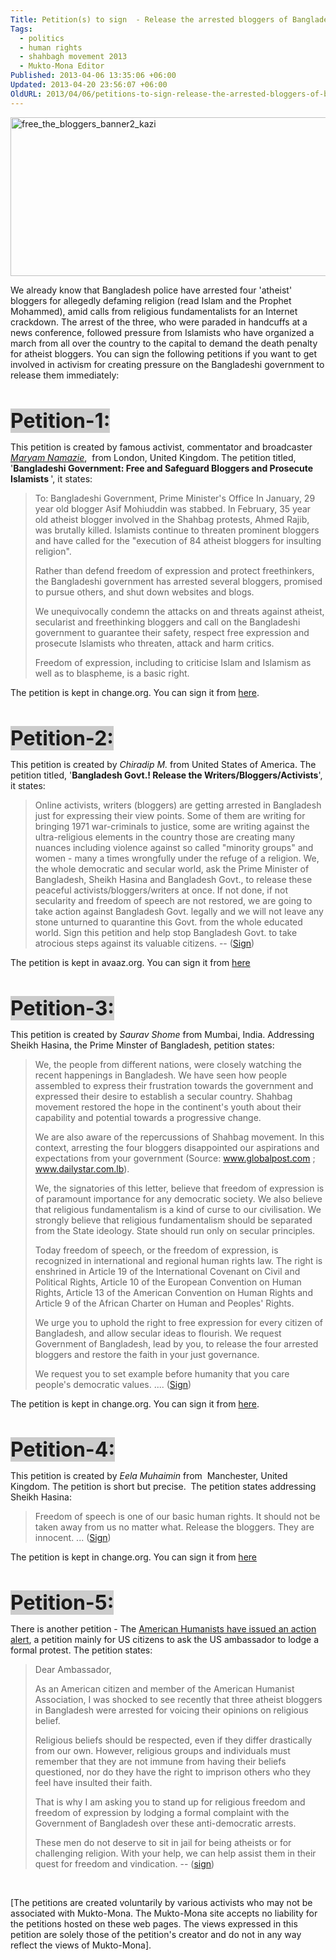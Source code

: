 ```yaml
---
Title: Petition(s) to sign  - Release the arrested bloggers of Bangladesh
Tags:
  - politics
  - human rights
  - shahbagh movement 2013
  - Mukto-Mona Editor
Published: 2013-04-06 13:35:06 +06:00
Updated: 2013-04-20 23:56:07 +06:00
OldURL: 2013/04/06/petitions-to-sign-release-the-arrested-bloggers-of-bangladesh/
---
```


<a href="https://enblog.muktomona.com/?attachment_id=1990" rel="attachment wp-att-1990"><img class="aligncenter size-full wp-image-1990" alt="free_the_bloggers_banner2_kazi" src="https://enblog.muktomona.com/wp-content/uploads/2013/04/free_the_bloggers_banner2_kazi.jpg" width="557" height="254" /></a>

We already know that Bangladesh police have arrested four 'atheist' bloggers for allegedly defaming religion (read Islam and the Prophet Mohammed), amid calls from religious fundamentalists for an Internet crackdown. The arrest of the three, who were paraded in handcuffs at a news conference, followed pressure from Islamists who have organized a march from all over the country to the capital to demand the death penalty for atheist bloggers. You can sign the following petitions if you want to get involved in activism for creating pressure on the Bangladeshi government to release them immediately:

&nbsp;

<span style="font-size: xx-large;"><b><span style="background-color: #cccccc;">Petition-1:</span></b></span>

This petition is created by famous activist, commentator and broadcaster <em><a href="https://en.wikipedia.org/wiki/Maryam_Namazie">Maryam Namazie</a></em>,  from London, United Kingdom. The petition titled, '<b>Bangladeshi Government: Free and Safeguard Bloggers and Prosecute Islamists </b>', it states:
<blockquote>To:
Bangladeshi Government, Prime Minister's Office
In January, 29 year old blogger Asif Mohiuddin was stabbed. In February, 35 year old atheist blogger involved in the Shahbag protests, Ahmed Rajib, was brutally killed. Islamists continue to threaten prominent bloggers and have called for the "execution of 84 atheist bloggers for insulting religion".

Rather than defend freedom of expression and protect freethinkers, the Bangladeshi government has arrested several bloggers, promised to pursue others, and shut down websites and blogs.

We unequivocally condemn the attacks on and threats against atheist, secularist and freethinking bloggers and call on the Bangladeshi government to guarantee their safety, respect free expression and prosecute Islamists who threaten, attack and harm critics.

Freedom of expression, including to criticise Islam and Islamism as well as to blaspheme, is a basic right.</blockquote>
The petition is kept in change.org. You can sign it from <a href="https://www.change.org/petitions/bangladeshi-government-free-and-safeguard-bloggers-and-prosecute-islamists">here</a>.

&nbsp;

<span style="font-size: xx-large;"><b><span style="background-color: #cccccc;">Petition-2:</span></b></span>

This petition is created by <em>Chiradip M.</em> from United States of America. The petition titled, '<b>Bangladesh Govt.! Release the Writers/Bloggers/Activists</b>', it states:
<blockquote>Online activists, writers (bloggers) are getting arrested in Bangladesh just for expressing their view points. Some of them are writing for bringing 1971 war-criminals to justice, some are writing against the ultra-religious elements in the country those are creating many nuances including violence against so called "minority groups" and women - many a times wrongfully under the refuge of a religion. We, the whole democratic and secular world, ask the Prime Minister of Bangladesh, Sheikh Hasina and Bangladesh Govt., to release these peaceful activists/bloggers/writers at once. If not done, if not secularity and freedom of speech are not restored, we are going to take action against Bangladesh Govt. legally and we will not leave any stone unturned to quarantine this Govt. from the whole educated world. Sign this petition and help stop Bangladesh Govt. to take atrocious steps against its valuable citizens. -- (<a href="https://www.avaaz.org/en/petition/Bangladesh_Govt_Release_the_WritersBloggersActivists/">Sign</a>)</blockquote>
The petition is kept in avaaz.org. You can sign it from <a href="https://www.avaaz.org/en/petition/Bangladesh_Govt_Release_the_WritersBloggersActivists/"> here</a>

&nbsp;

<span style="font-size: xx-large;"><b><span style="background-color: #cccccc;">Petition-3:</span></b></span>

This petition is created by <em>Saurav Shome</em> from Mumbai, India. Addressing Sheikh Hasina, the Prime Minster of Bangladesh, petition states:
<blockquote>We, the people from different nations, were closely watching the recent happenings in Bangladesh. We have seen how people assembled to express their frustration towards the government and expressed their desire to establish a secular country. Shahbag movement restored the hope in the continent's youth about their capability and potential towards a progressive change.

We are also aware of the repercussions of Shahbag movement. In this context, arresting the four bloggers disappointed our aspirations and expectations from your government (Source: www.globalpost.com ; www.dailystar.com.lb).

We, the signatories of this letter, believe that freedom of expression is of paramount importance for any democratic society. We also believe that religious fundamentalism is a kind of curse to our civilisation. We strongly believe that religious fundamentalism should be separated from the State ideology. State should run only on secular principles.

Today freedom of speech, or the freedom of expression, is recognized in international and regional human rights law. The right is enshrined in Article 19 of the International Covenant on Civil and Political Rights, Article 10 of the European Convention on Human Rights, Article 13 of the American Convention on Human Rights and Article 9 of the African Charter on Human and Peoples' Rights.

We urge you to uphold the right to free expression for every citizen of Bangladesh, and allow secular ideas to flourish. We request Government of Bangladesh, lead by you, to release the four arrested bloggers and restore the faith in your just governance.

We request you to set example before humanity that you care people's democratic values. .... (<a href="https://www.change.org/en-IN/petitions/the-prime-minister-bangladesh-release-the-four-arrested-bloggers">Sign</a>)</blockquote>
The petition is kept in change.org. You can sign it from <a href="https://www.change.org/en-IN/petitions/the-prime-minister-bangladesh-release-the-four-arrested-bloggers"> here</a>.

&nbsp;

<span style="font-size: xx-large;"><b><span style="background-color: #cccccc;">Petition-4:</span></b></span>

This petition is created by <em>Eela Muhaimin</em> from  Manchester, United Kingdom. The petition is short but precise.  The petition states addressing Sheikh Hasina:
<blockquote>Freedom of speech is one of our basic human rights. It should not be taken away from us no matter what. Release the bloggers. They are innocent. ... (<a href="https://www.change.org/en-IN/petitions/prime-minister-of-bangladesh-release-the-arrested-bloggers">Sign</a>)</blockquote>
The petition is kept in change.org. You can sign it from <a href="https://www.change.org/en-IN/petitions/prime-minister-of-bangladesh-release-the-arrested-bloggers"> here </a>

&nbsp;

<span style="font-size: xx-large;"><b><span style="background-color: #cccccc;">Petition-5:</span></b></span>

There is another petition - The <a href="https://action.americanhumanist.org/p/dia/action/public/?action_KEY=13035">American Humanists have issued an action alert</a>, a petition mainly for US citizens to ask the US ambassador to lodge a formal protest. The petition states:
<blockquote>Dear Ambassador,

As an American citizen and member of the American Humanist Association, I was shocked to see recently that three atheist bloggers in Bangladesh were arrested for voicing their opinions on religious belief.

Religious beliefs should be respected, even if they differ drastically from our own. However, religious groups and individuals must remember that they are not immune from having their beliefs questioned, nor do they have the right to imprison others who they feel have insulted their faith.

That is why I am asking you to stand up for religious freedom and freedom of expression by lodging a formal complaint with the Government of Bangladesh over these anti-democratic arrests.

These men do not deserve to sit in jail for being atheists or for challenging religion. With your help, we can help assist them in their quest for freedom and vindication. -- (<a href="https://action.americanhumanist.org/p/dia/action/public/?action_KEY=13035">sign</a>)</blockquote>
&nbsp;

[The petitions are created voluntarily by various activists who may not be associated with Mukto-Mona. The Mukto-Mona site accepts no liability for the petitions hosted on these web pages. The views expressed in this petition are solely those of the petition's creator and do not in any way reflect the views of Mukto-Mona].
